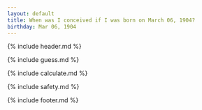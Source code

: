 ```yaml
---
layout: default
title: When was I conceived if I was born on March 06, 1904?
birthday: Mar 06, 1904
---
```


{% include header.md %}

{% include guess.md %}

{% include calculate.md %}

{% include safety.md %}

{% include footer.md %}



